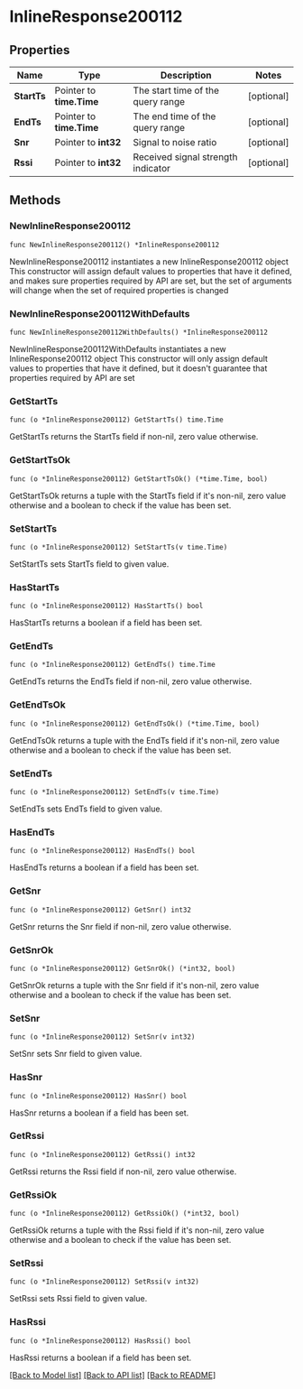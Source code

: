 # InlineResponse200112

## Properties

Name | Type | Description | Notes
------------ | ------------- | ------------- | -------------
**StartTs** | Pointer to **time.Time** | The start time of the query range | [optional] 
**EndTs** | Pointer to **time.Time** | The end time of the query range | [optional] 
**Snr** | Pointer to **int32** | Signal to noise ratio | [optional] 
**Rssi** | Pointer to **int32** | Received signal strength indicator | [optional] 

## Methods

### NewInlineResponse200112

`func NewInlineResponse200112() *InlineResponse200112`

NewInlineResponse200112 instantiates a new InlineResponse200112 object
This constructor will assign default values to properties that have it defined,
and makes sure properties required by API are set, but the set of arguments
will change when the set of required properties is changed

### NewInlineResponse200112WithDefaults

`func NewInlineResponse200112WithDefaults() *InlineResponse200112`

NewInlineResponse200112WithDefaults instantiates a new InlineResponse200112 object
This constructor will only assign default values to properties that have it defined,
but it doesn't guarantee that properties required by API are set

### GetStartTs

`func (o *InlineResponse200112) GetStartTs() time.Time`

GetStartTs returns the StartTs field if non-nil, zero value otherwise.

### GetStartTsOk

`func (o *InlineResponse200112) GetStartTsOk() (*time.Time, bool)`

GetStartTsOk returns a tuple with the StartTs field if it's non-nil, zero value otherwise
and a boolean to check if the value has been set.

### SetStartTs

`func (o *InlineResponse200112) SetStartTs(v time.Time)`

SetStartTs sets StartTs field to given value.

### HasStartTs

`func (o *InlineResponse200112) HasStartTs() bool`

HasStartTs returns a boolean if a field has been set.

### GetEndTs

`func (o *InlineResponse200112) GetEndTs() time.Time`

GetEndTs returns the EndTs field if non-nil, zero value otherwise.

### GetEndTsOk

`func (o *InlineResponse200112) GetEndTsOk() (*time.Time, bool)`

GetEndTsOk returns a tuple with the EndTs field if it's non-nil, zero value otherwise
and a boolean to check if the value has been set.

### SetEndTs

`func (o *InlineResponse200112) SetEndTs(v time.Time)`

SetEndTs sets EndTs field to given value.

### HasEndTs

`func (o *InlineResponse200112) HasEndTs() bool`

HasEndTs returns a boolean if a field has been set.

### GetSnr

`func (o *InlineResponse200112) GetSnr() int32`

GetSnr returns the Snr field if non-nil, zero value otherwise.

### GetSnrOk

`func (o *InlineResponse200112) GetSnrOk() (*int32, bool)`

GetSnrOk returns a tuple with the Snr field if it's non-nil, zero value otherwise
and a boolean to check if the value has been set.

### SetSnr

`func (o *InlineResponse200112) SetSnr(v int32)`

SetSnr sets Snr field to given value.

### HasSnr

`func (o *InlineResponse200112) HasSnr() bool`

HasSnr returns a boolean if a field has been set.

### GetRssi

`func (o *InlineResponse200112) GetRssi() int32`

GetRssi returns the Rssi field if non-nil, zero value otherwise.

### GetRssiOk

`func (o *InlineResponse200112) GetRssiOk() (*int32, bool)`

GetRssiOk returns a tuple with the Rssi field if it's non-nil, zero value otherwise
and a boolean to check if the value has been set.

### SetRssi

`func (o *InlineResponse200112) SetRssi(v int32)`

SetRssi sets Rssi field to given value.

### HasRssi

`func (o *InlineResponse200112) HasRssi() bool`

HasRssi returns a boolean if a field has been set.


[[Back to Model list]](../README.md#documentation-for-models) [[Back to API list]](../README.md#documentation-for-api-endpoints) [[Back to README]](../README.md)


